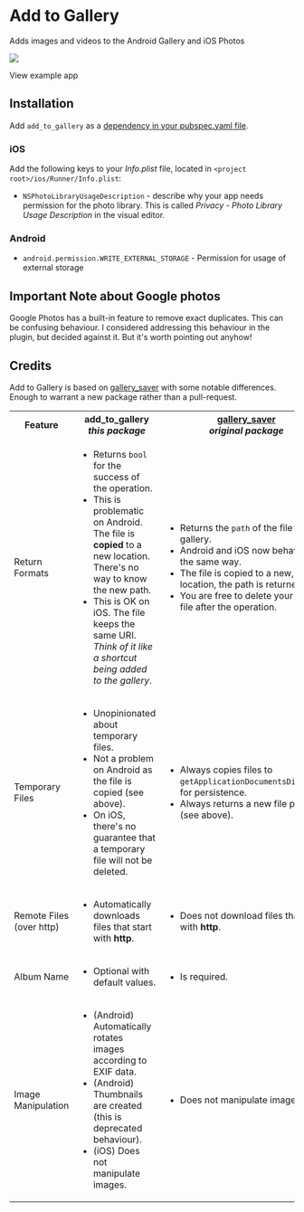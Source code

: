 # Add to Gallery

Adds images and videos to the Android Gallery and iOS Photos

<a href="https://youtu.be/TUq8rw1LuXc">
  <img src="https://flowmobile.imgix.net/users/NM99Dl5xszYqmKfU8X1Y17oEqg93/uploads/XFMKOvCYmwy64OCItDQ2/Flutter%20__%20Add%20To%20Gallery%20Package%202-22%20screenshot.png">
</a>

View example app

## Installation

Add `add_to_gallery` as a [dependency in your pubspec.yaml file](https://flutter.io/platform-plugins/).

### iOS

Add the following keys to your _Info.plist_ file, located in `<project root>/ios/Runner/Info.plist`:

* `NSPhotoLibraryUsageDescription` - describe why your app needs permission for the photo library. This is called _Privacy - Photo Library Usage Description_ in the visual editor.

### Android

* `android.permission.WRITE_EXTERNAL_STORAGE` - Permission for usage of external storage

## Important Note about Google photos

Google Photos has a built-in feature to remove exact duplicates. This can be confusing behaviour. I considered addressing this behaviour in the plugin, but decided against it. But it's worth pointing out anyhow!

## Credits

Add to Gallery is based on [gallery_saver](https://pub.dev/packages/gallery_saver) with some notable differences. Enough to warrant a new package rather than a pull-request.

<table>
  <tr>
    <th>Feature</th>
    <th>
      add_to_gallery
      <br>
      <em>this package</em>
    </th>
    <th>
      <a href="https://pub.dev/packages/gallery_saver">gallery_saver</a>
      <br>
      <em>original package</em>
    </th>
  </tr>
  <tr>
    <td>Return Formats</td>
    <td>
      <ul>
        <li>Returns <code>bool</code> for the success of the operation.</li>
        <li>This is problematic on Android. The file is <strong>copied</strong> to a new location. There's no way to know the new path.</li>
        <li>This is OK on iOS. The file keeps the same URI. <em>Think of it like a shortcut being added to the gallery</em>.</li>
      </ul>
    </td>
    <td>
      <ul>
        <li>Returns the <code>path</code> of the file in the gallery.</li>
        <li>Android and iOS now behave in the same way.</li>
        <li>The file is copied to a new, public location, the path is returned.</li>
        <li>You are free to delete your source file after the operation.</li>
      </ul>
    </td>
  </tr>
  <tr>
    <td>Temporary Files</td>
    <td>
      <ul>
        <li>Unopinionated about temporary files.</li>
        <li>Not a problem on Android as the file is copied (see above).</li>
        <li>On iOS, there's no guarantee that a temporary file will not be deleted.</li>
      </ul>
    </td>
    <td>
      <ul>
        <li>Always copies files to <code>getApplicationDocumentsDirectory</code> for persistence.</li>
        <li>Always returns a new file path (see above).</li>
      </ul>
    </td>
  </tr>
  <tr>
    <td>Remote Files (over http)</td>
    <td>
      <ul>
        <li>Automatically downloads files that start with <strong>http</strong>.</li>
      </ul>
    </td>
    <td>
      <ul>
        <li>Does not download files that start with <strong>http</strong>.</li>
      </ul>
    </td>
  </tr>
  <tr>
    <td>Album Name</td>
    <td>
      <ul>
        <li>Optional with default values.</li>
      </ul>
    </td>
    <td>
      <ul>
        <li>Is required.</li>
      </ul>
    </td>
  </tr>
  <tr>
    <td>Image Manipulation</td>
    <td>
      <ul>
        <li>(Android) Automatically rotates images according to EXIF data.</li>
        <li>(Android) Thumbnails are created (this is deprecated behaviour).</li>
        <li>(iOS) Does not manipulate images.</li>
      </ul>
    </td>
    <td>
      <ul>
        <li>Does not manipulate images.</li>
      </ul>
    </td>
  </tr>
</table>
